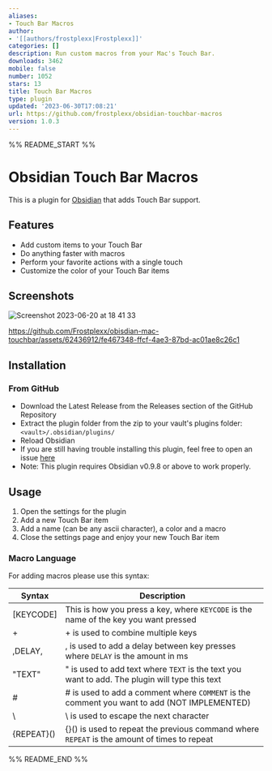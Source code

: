 ```yaml
---
aliases:
- Touch Bar Macros
author:
- '[[authors/frostplexx|Frostplexx]]'
categories: []
description: Run custom macros from your Mac's Touch Bar.
downloads: 3462
mobile: false
number: 1052
stars: 13
title: Touch Bar Macros
type: plugin
updated: '2023-06-30T17:08:21'
url: https://github.com/frostplexx/obsidian-touchbar-macros
version: 1.0.3
---
```


%% README_START %%

# Obsidian Touch Bar Macros
This is a plugin for [Obsidian](https://obsidian.md/) that adds Touch Bar support.

## Features

- Add custom items to your Touch Bar
- Do anything faster with macros
- Perform your favorite actions with a single touch
- Customize the color of your Touch Bar items

## Screenshots

![Screenshot 2023-06-20 at 18 41 33](https://github.com/Frostplexx/obisdian-mac-touchbar/assets/62436912/59981b82-ff03-4bea-a763-1c69b8b48880)



https://github.com/Frostplexx/obisdian-mac-touchbar/assets/62436912/fe467348-ffcf-4ae3-87bd-ac01ae8c26c1




## Installation

### From GitHub

- Download the Latest Release from the Releases section of the GitHub Repository
- Extract the plugin folder from the zip to your vault's plugins folder: `<vault>/.obsidian/plugins/`
- Reload Obsidian
- If you are still having trouble installing this plugin, feel free to open an issue [here](https://github.com/Frostplexx/obisdian-mac-touchbar/issues)
- Note: This plugin requires Obsidian v0.9.8 or above to work properly.

## Usage

1. Open the settings for the plugin
2. Add a new Touch Bar item
3. Add a name (can be any ascii character), a color and a macro
4. Close the settings page and enjoy your new Touch Bar item

### Macro Language

For adding macros please use this syntax:

| Syntax     | Description                                                                                    |
|------------|------------------------------------------------------------------------------------------------|
| [KEYCODE]  | This is how you press a key, where `KEYCODE` is the name of the key you want pressed           |
| +          | + is used to combine multiple keys                                                             |
| ,DELAY,    | , is used to add a delay between key presses where `DELAY` is the amount in ms                 |
| "TEXT"     | " is used to add text where `TEXT` is the text you want to add. The plugin will type this text |
| #          | # is used to add a comment where `COMMENT` is the comment you want to add  (NOT IMPLEMENTED)   |
| \          | \ is used to escape the next character                                                         |
| {REPEAT}() | {}() is used to repeat the previous command where `REPEAT` is the amount of times to repeat    |


%% README_END %%